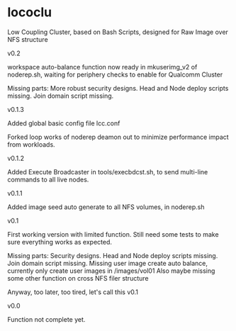 # lococlu
Low Coupling Cluster, based on Bash Scripts, designed for Raw Image over NFS structure

v0.2

workspace auto-balance function now ready in mkuserimg_v2 of noderep.sh, waiting for periphery checks to enable for Qualcomm Cluster

Missing parts:
More robust security designs.
Head and Node deploy scripts missing.
Join domain script missing.


v0.1.3

Added global basic config file lcc.conf

Forked loop works of noderep deamon out to minimize performance impact from workloads.

v0.1.2

Added Execute Broadcaster in tools/execbdcst.sh, to send multi-line commands to all live nodes.  


v0.1.1

Added image seed auto generate to all NFS volumes, in noderep.sh


v0.1

First working version with limited function.
Still need some tests to make sure everything works as expected.

Missing parts:
Security designs.
Head and Node deploy scripts missing.
Join domain script missing.
Missing user image create auto balance, currently only create user images in /images/vol01
Also maybe missing some other function on cross NFS filer structure

Anyway, too later, too tired, let's call this v0.1


v0.0

Function not complete yet.
